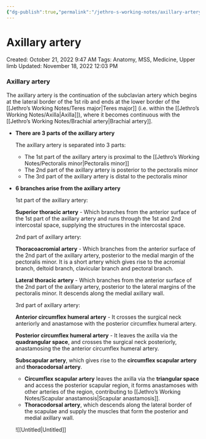 ```yaml
---
{"dg-publish":true,"permalink":"/jethro-s-working-notes/axillary-artery/","dgPassFrontmatter":true}
---
```



# Axillary artery

Created: October 21, 2022 9:47 AM
Tags: Anatomy, MSS, Medicine, Upper limb
Updated: November 18, 2022 12:03 PM

### Axillary artery

The axillary artery is the continuation of the subclavian artery which begins at the lateral border of the 1st rib and ends at the lower border of the [[Jethro’s Working Notes/Teres major\|Teres major]] (i.e. within the [[Jethro’s Working Notes/Axilla\|Axilla]]), where it becomes continuous with the [[Jethro’s Working Notes/Brachial artery\|Brachial artery]].

- ********************************************************************************There are 3 parts of the axillary artery********************************************************************************
    
    The axillary artery is separated into 3 parts:
    
    - The 1st part of the axillary artery is proximal to the [[Jethro’s Working Notes/Pectoralis minor\|Pectoralis minor]]
    - The 2nd part of the axillary artery is posterior to the pectoralis minor
    - The 3rd part of the axillary artery is distal to the pectoralis minor
- **********************************************************************************6 branches arise from the axillary artery**********************************************************************************
    
    1st part of the axillary artery:
    
    **Superior thoracic artery** - Which branches from the anterior surface of the 1st part of the axillary artery and runs through the 1st and 2nd intercostal space, supplying the structures in the intercostal space.
    
    2nd part of axillary artery:
    
    **Thoracoacromial artery** - Which branches from the anterior surface of the 2nd part of the axillary artery, posterior to the medial margin of the pectoralis minor. It is a short artery which gives rise to the acromial branch, deltoid branch, clavicular branch and pectoral branch.
    
    **Lateral thoracic artery** - Which branches from the anterior surface of the 2nd part of the axillary artery, posterior to the lateral margins of the pectoralis minor. It descends along the medial axillary wall.
    
    3rd part of axillary artery:
    
    **Anterior circumflex humeral artery** - It crosses the surgical neck anteriorly and anastamose with the posterior circumflex humeral artery.
    
    **Posterior circumflex humeral artery** - It leaves the axilla via the **quadrangular space**, and crosses the surgical neck posteriorly, anastamosing the the anterior circumflex humeral artery.
    
    **Subscapular artery**, which gives rise to the **circumflex scapular artery** and **thoracodorsal artery**.
    
    - **Circumflex scapular artery** leaves the axilla via the **triangular space** and access the posterior scapular region, it forms anastamoses with other arteries of the region, contributing to [[Jethro’s Working Notes/Scapular anastamosis\|Scapular anastamosis]].
    - **Thoracodorsal artery**, which descends along the lateral border of the scapulae and supply the muscles that form the posterior and medial axillary wall.
    
    ![[Untitled\|Untitled]]